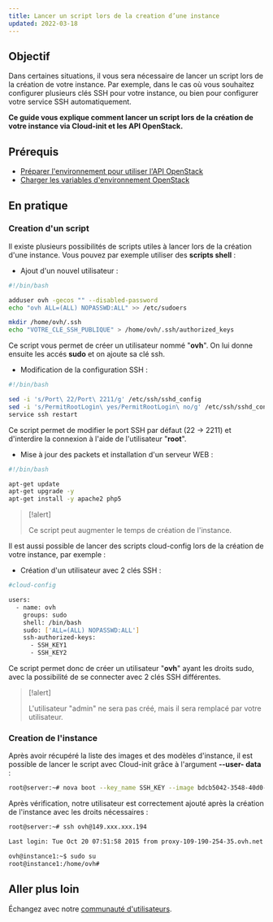```yaml
---
title: Lancer un script lors de la creation d’une instance
updated: 2022-03-18
---
```


  
## Objectif

Dans certaines situations, il vous sera nécessaire de lancer un script lors de la création de votre instance. Par exemple, dans le cas où vous souhaitez configurer plusieurs clés SSH pour votre instance, ou bien pour configurer votre service SSH automatiquement.

**Ce guide vous explique comment lancer un script lors de la création de votre instance via Cloud-init et les API OpenStack.**

## Prérequis

- [Préparer l'environnement pour utiliser l'API OpenStack](/pages/public_cloud/compute/prepare_the_environment_for_using_the_openstack_api)
- [Charger les variables d'environnement OpenStack](/pages/public_cloud/compute/loading_openstack_environment_variables)

## En pratique

### Creation d'un script

Il existe plusieurs possibilités de scripts utiles à lancer lors de la création d'une instance. Vous pouvez par exemple utiliser des  **scripts shell**  :

- Ajout d'un nouvel utilisateur :

```bash
#!/bin/bash

adduser ovh -gecos "" --disabled-password
echo "ovh ALL=(ALL) NOPASSWD:ALL" >> /etc/sudoers

mkdir /home/ovh/.ssh
echo "VOTRE_CLE_SSH_PUBLIQUE" > /home/ovh/.ssh/authorized_keys
```

Ce script vous permet de créer un utilisateur nommé "**ovh**". On lui donne ensuite les accés **sudo** et on ajoute sa clé ssh.

- Modification de la configuration SSH :

```bash
#!/bin/bash

sed -i 's/Port\ 22/Port\ 2211/g' /etc/ssh/sshd_config
sed -i 's/PermitRootLogin\ yes/PermitRootLogin\ no/g' /etc/ssh/sshd_config
service ssh restart
```

Ce script permet de modifier le port SSH par défaut (22 -> 2211) et d'interdire la connexion à l'aide de l'utilisateur "**root**".

- Mise à jour des packets et installation d'un serveur WEB :

```bash
#!/bin/bash

apt-get update
apt-get upgrade -y
apt-get install -y apache2 php5
```

> [!alert]
>
> Ce script peut augmenter le temps de création de l'instance.
> 

Il est aussi possible de lancer des scripts cloud-config lors de la création de votre instance, par exemple :

- Création d'un utilisateur avec 2 clés SSH :

```bash
#cloud-config

users:
  - name: ovh
    groups: sudo
    shell: /bin/bash
    sudo: ['ALL=(ALL) NOPASSWD:ALL']
    ssh-authorized-keys:
      - SSH_KEY1
      - SSH_KEY2
```

Ce script permet donc de créer un utilisateur "**ovh**" ayant les droits sudo, avec la possibilité de se connecter avec 2 clés SSH différentes.

> [!alert]
>
> L'utilisateur "admin" ne sera pas créé, mais il sera remplacé par votre
> utilisateur.
> 

### Creation de l'instance

Après avoir récupéré la liste des images et des modèles d'instance, il est possible de lancer le script avec Cloud-init grâce à l'argument **--user- data** :

```bash
root@server:~# nova boot --key_name SSH_KEY --image bdcb5042-3548-40d0-b06f-79551d3b4377 --flavor 98c1e679-5f2c-4069-b4da-4a4f7179b758 --user-data ./adduser.sh Instance1
```

Après vérification, notre utilisateur est correctement ajouté après la création de l'instance avec les droits nécessaires :

```bash
root@server:~# ssh ovh@149.xxx.xxx.194

Last login: Tue Oct 20 07:51:58 2015 from proxy-109-190-254-35.ovh.net

ovh@instance1:~$ sudo su
root@instance1:/home/ovh#
```

## Aller plus loin
  
Échangez avec notre [communauté d'utilisateurs](/links/community).